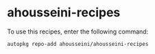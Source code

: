 # ahousseini-recipes

To use this recipes, enter the following command:

```shell
autopkg repo-add ahousseini/ahousseini-recipes
```